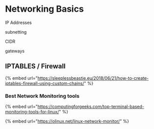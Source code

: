 # Networking Basics

IP Addresses

subnetting

CIDR

gateways

## IPTABLES / Firewall

{% embed url="https://sleeplessbeastie.eu/2018/06/21/how-to-create-iptables-firewall-using-custom-chains/" %}

### Best Network Monitoring tools

{% embed url="https://computingforgeeks.com/top-terminal-based-monitoring-tools-for-linux/" %}

{% embed url="https://olinux.net/linux-network-monitor/" %}



